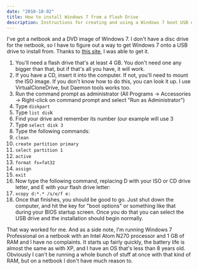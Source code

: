 ```yaml
---
date: "2010-10-02"
title: How to install Windows 7 from a Flash Drive
description: Instructions for creating and using a Windows 7 boot USB drive
---
```


<p>I've got a netbook and a DVD image of Windows 7. I don't have a disc drive for the netbook, so I have to figure out a way to get Windows 7 onto a USB drive to install from. Thanks to <a href="http://www.thinkcomputers.org/install-windows-7-from-a-usb-flash-drive/">this site</a>, I was able to get it.</p>
<ol>
	<li>You'll need a flash drive that's at least 4 GB. You don't need one any bigger than that, but if that's all you have, it will work.</li>
	<li>If you have a CD, insert it into the computer. If not, you'll need to mount the ISO image. If you don't know how to do this, you can look it up. I use VirtualCloneDrive, but Daemon tools works too.</li>
	<li>Run the command prompt as administrator (All Programs -&gt; Accessories -&gt; Right-click on command prompt and select "Run as Administrator")</li>
	<li>Type <code>diskpart</code></li>
	<li>Type <code>list dis</code>k</li>
	<li>Find your drive and remember its number (our example will use 3</li>
	<li>Type <code>select disk 3</code></li>
	<li>Type the following commands:</li>
	<li><code>clean</code></li>
	<li><code>create partition primary</code></li>
	<li><code>select partition 1</code></li>
	<li><code>active</code></li>
	<li><code>format fs=fat32</code></li>
	<li><code>assign</code></li>
	<li><code>exit</code></li>
	<li>Now type the following command, replacing D with your ISO or CD drive letter, and E with your flash drive letter:</li>
	<li><code>xcopy d:*.* /s/e/f e:</code></li>
	<li>Once that finishes, you should be good to go. Just shut down the computer, and hit the key for "boot options" or something like that during your BIOS startup screen. Once you do that you can select the USB drive and the installation should begin normally.</li>
</ol>
<p>That way worked for me. And as a side note, I'm running Windows 7 Professional on a netbook with an Intel Atom N270 processor and 1 GB of RAM and I have no complaints. It starts up fairly quickly, the battery life is almost the same as with XP, and I have an OS that's less than 8 years old. Obviously I can't be running a whole bunch of stuff at once with that kind of RAM, but on a netbook I don't have much reason to.</p>
